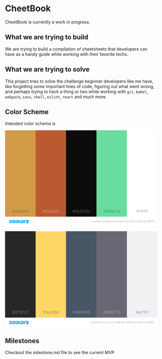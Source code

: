 # CheetBook

CheetBook is currently a work in progress.

## What we are trying to build

We are trying to build a compilation of cheetsheets that developers can have as a handy guide while working with their favorite techs.

## What we are trying to solve

This project tries to solve the challenge beginner developers like me have, like forgetting some important lines of code, figuring out what went wrong, and perhaps trying to hack a thing or two while working with `git`, `babel`, `webpack`, `sass`, `shell`, `eslint`, `react` and much more.

## Color Scheme

Intended color scheme is

![CS_1](./client/src/images/color_scheme_1.png)

![CS_2](./client/src/images/color_scheme_2.png)

## Milestones

Checkout the milestone.md file to see the current MVP